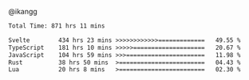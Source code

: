 @ikangg
<!--START_SECTION:waka-->

```txt
Total Time: 871 hrs 11 mins

Svelte        434 hrs 23 mins >>>>>>>>>>>>=============   49.55 %
TypeScript    181 hrs 10 mins >>>>>====================   20.67 %
JavaScript    104 hrs 59 mins >>>======================   11.98 %
Rust          38 hrs 50 mins  >========================   04.43 %
Lua           20 hrs 8 mins   >========================   02.30 %
```

<!--END_SECTION:waka-->
